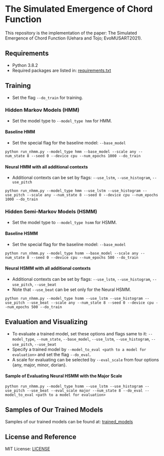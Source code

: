 # The Simulated Emergence of Chord Function
This repository is the implementation of the paper: The Simulated Emergence of Chord Function (Uehara and Tojo; EvoMUSART2021).

## Requirements
- Python 3.8.2
- Required packages are listed in: [requirements.txt](requirements.txt)

## Training
- Set the flag ``--do_train`` for training.

### Hidden Markov Models (HMM)
- Set the model type to ``--model_type hmm`` for HMM.

#### Baseline HMM
- Set the special flag for the baseline model: ``--base_model``
```buildoutcfg
python run_nhmm.py --model_type hmm --base_model --scale any --num_state 8 --seed 0 --device cpu --num_epochs 1000 --do_train
```

#### Neural HMM with all additional contexts
- Additional contexts can be set by flags: ``--use_lstm``, ``--use_histogram``, ``--use_pitch``
```buildoutcfg
python run_nhmm.py --model_type hmm --use_lstm --use_histogram --use_pitch --scale any --num_state 8 --seed 0 --device cpu --num_epochs 1000 --do_train
```

### Hidden Semi-Markov Models (HSMM)
- Set the model type to ``--model_type hsmm`` for HSMM.

#### Baseline HSMM
- Set the special flag for the baseline model: ``--base_model``
```buildoutcfg
python run_nhmm.py --model_type hsmm --base_model --scale any --num_state 8 --seed 0 --device cpu --num_epochs 500 --do_train
```

#### Neural HSMM with all additional contexts
- Additional contexts can be set by flags: ``--use_lstm``, ``--use_histogram``, ``--use_pitch``, ``--use_beat``
- Note that ``--use_beat`` can be set only for the Neural HSMM.
```buildoutcfg
python run_nhmm.py --model_type hsmm --use_lstm --use_histogram --use_pitch --use_beat --scale any --num_state 8 --seed 0 --device cpu --num_epochs 500 --do_train
```
## Evaluation and Visualizing
- To evaluate a trained model, set these options and flags same to it: ``--model_type``, ``--num_state``, ``--base_model``, ``--use_lstm``, ``--use_histogram``, ``--use_pitch``, ``--use_beat`` 
- Specify a trained model by ``--model_to_eval <path to a model for evaluation>`` and set the flag ``--do_eval``.
- A scale for evaluating can be selected by ``--eval_scale`` from four options {any, major, minor, dorian}.
#### Sample of Evaluating Neural HSMM with the Major Scale
```buildoutcfg
python run_nhmm.py --model_type hsmm --use_lstm --use_histogram --use_pitch --use_beat --eval_scale major --num_state 8 --do_eval --model_to_eval <path to a model for evaluation>
```

## Samples of Our Trained Models
Samples of our trained models can be found at: [trained_models](trained_models)

## License and Reference
MIT License: [LICENSE](LICENSE)


